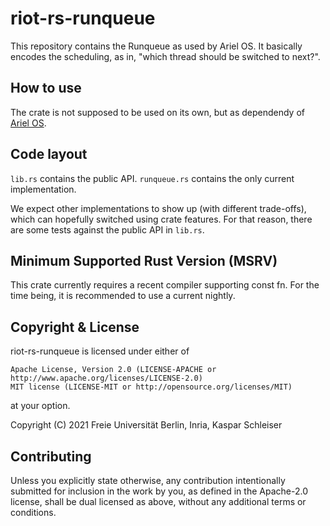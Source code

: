 riot-rs-runqueue
================

This repository contains the Runqueue as used by Ariel OS.
It basically encodes the scheduling, as in, "which thread should be switched to next?".

How to use
----------

The crate is not supposed to be used on its own, but as dependendy of
[Ariel OS](https://github.com/ariel-os/ariel-os).

Code layout
-----------

`lib.rs` contains the public API. `runqueue.rs` contains
the only current implementation.

We expect other implementations to show up (with different trade-offs), which
can hopefully switched using crate features. For that reason, there are some
tests against the public API in `lib.rs`.

Minimum Supported Rust Version (MSRV)
-------------------------------------

This crate currently requires a recent compiler supporting const fn.
For the time being, it is recommended to use a current nightly.

Copyright & License
-------------------

riot-rs-runqueue is licensed under either of

    Apache License, Version 2.0 (LICENSE-APACHE or http://www.apache.org/licenses/LICENSE-2.0)
    MIT license (LICENSE-MIT or http://opensource.org/licenses/MIT)

at your option.

Copyright (C) 2021 Freie Universität Berlin, Inria, Kaspar Schleiser

Contributing
------------

Unless you explicitly state otherwise, any contribution intentionally submitted
for inclusion in the work by you, as defined in the Apache-2.0 license, shall
be dual licensed as above, without any additional terms or conditions.
